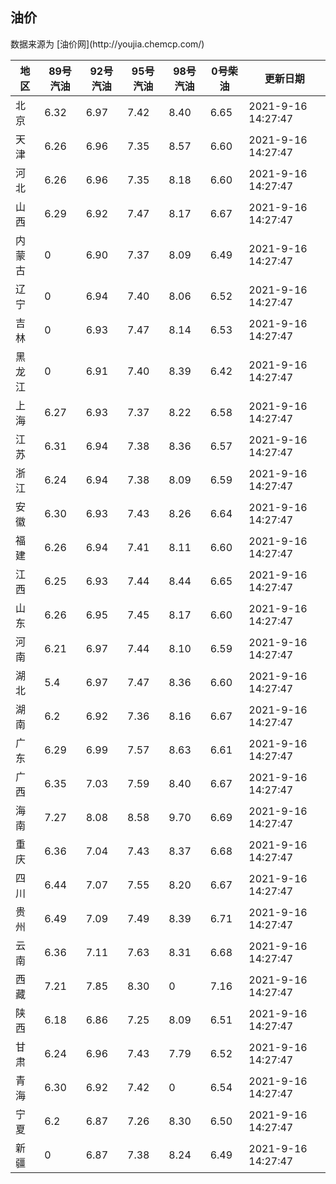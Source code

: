
<!DOCTYPE html>
<html lang="zh-cn">
<head>
<link href="https://cdn.jsdelivr.net/gh/RookieFanzk/link/github.css" rel="stylesheet">
</head>

<body>
<h2>油价</h2>
<p>数据来源为 [油价网](http://youjia.chemcp.com/) </p>
<table>
<thead>
<tr>
<th>地区</th>
<th>89号汽油</th>
<th>92号汽油</th>
<th>95号汽油</th>
<th>98号汽油</th>
<th>0号柴油</th>
<th>更新日期</th>
</tr>
</thead>
<tbody>
<tr>
<td>北京</td>
<td>6.32</td>
<td>6.97</td>
<td>7.42</td>
<td>8.40</td>
<td>6.65</td>
<td>2021-9-16 14:27:47</td>
</tr>
<tr>
<td>天津</td>
<td>6.26</td>
<td>6.96</td>
<td>7.35</td>
<td>8.57</td>
<td>6.60</td>
<td>2021-9-16 14:27:47</td>
</tr>
<tr>
<td>河北</td>
<td>6.26</td>
<td>6.96</td>
<td>7.35</td>
<td>8.18</td>
<td>6.60</td>
<td>2021-9-16 14:27:47</td>
</tr>
<tr>
<td>山西</td>
<td>6.29</td>
<td>6.92</td>
<td>7.47</td>
<td>8.17</td>
<td>6.67</td>
<td>2021-9-16 14:27:47</td>
</tr>
<tr>
<td>内蒙古</td>
<td>0</td>
<td>6.90</td>
<td>7.37</td>
<td>8.09</td>
<td>6.49</td>
<td>2021-9-16 14:27:47</td>
</tr>
<tr>
<td>辽宁</td>
<td>0</td>
<td>6.94</td>
<td>7.40</td>
<td>8.06</td>
<td>6.52</td>
<td>2021-9-16 14:27:47</td>
</tr>
<tr>
<td>吉林</td>
<td>0</td>
<td>6.93</td>
<td>7.47</td>
<td>8.14</td>
<td>6.53</td>
<td>2021-9-16 14:27:47</td>
</tr>
<tr>
<td>黑龙江</td>
<td>0</td>
<td>6.91</td>
<td>7.40</td>
<td>8.39</td>
<td>6.42</td>
<td>2021-9-16 14:27:47</td>
</tr>
<tr>
<td>上海</td>
<td>6.27</td>
<td>6.93</td>
<td>7.37</td>
<td>8.22</td>
<td>6.58</td>
<td>2021-9-16 14:27:47</td>
</tr>
<tr>
<td>江苏</td>
<td>6.31</td>
<td>6.94</td>
<td>7.38</td>
<td>8.36</td>
<td>6.57</td>
<td>2021-9-16 14:27:47</td>
</tr>
<tr>
<td>浙江</td>
<td>6.24</td>
<td>6.94</td>
<td>7.38</td>
<td>8.09</td>
<td>6.59</td>
<td>2021-9-16 14:27:47</td>
</tr>
<tr>
<td>安徽</td>
<td>6.30</td>
<td>6.93</td>
<td>7.43</td>
<td>8.26</td>
<td>6.64</td>
<td>2021-9-16 14:27:47</td>
</tr>
<tr>
<td>福建</td>
<td>6.26</td>
<td>6.94</td>
<td>7.41</td>
<td>8.11</td>
<td>6.60</td>
<td>2021-9-16 14:27:47</td>
</tr>
<tr>
<td>江西</td>
<td>6.25</td>
<td>6.93</td>
<td>7.44</td>
<td>8.44</td>
<td>6.65</td>
<td>2021-9-16 14:27:47</td>
</tr>
<tr>
<td>山东</td>
<td>6.26</td>
<td>6.95</td>
<td>7.45</td>
<td>8.17</td>
<td>6.60</td>
<td>2021-9-16 14:27:47</td>
</tr>
<tr>
<td>河南</td>
<td>6.21</td>
<td>6.97</td>
<td>7.44</td>
<td>8.10</td>
<td>6.59</td>
<td>2021-9-16 14:27:47</td>
</tr>
<tr>
<td>湖北</td>
<td>5.4</td>
<td>6.97</td>
<td>7.47</td>
<td>8.36</td>
<td>6.60</td>
<td>2021-9-16 14:27:47</td>
</tr>
<tr>
<td>湖南</td>
<td>6.2</td>
<td>6.92</td>
<td>7.36</td>
<td>8.16</td>
<td>6.67</td>
<td>2021-9-16 14:27:47</td>
</tr>
<tr>
<td>广东</td>
<td>6.29</td>
<td>6.99</td>
<td>7.57</td>
<td>8.63</td>
<td>6.61</td>
<td>2021-9-16 14:27:47</td>
</tr>
<tr>
<td>广西</td>
<td>6.35</td>
<td>7.03</td>
<td>7.59</td>
<td>8.40</td>
<td>6.67</td>
<td>2021-9-16 14:27:47</td>
</tr>
<tr>
<td>海南</td>
<td>7.27</td>
<td>8.08</td>
<td>8.58</td>
<td>9.70</td>
<td>6.69</td>
<td>2021-9-16 14:27:47</td>
</tr>
<tr>
<td>重庆</td>
<td>6.36</td>
<td>7.04</td>
<td>7.43</td>
<td>8.37</td>
<td>6.68</td>
<td>2021-9-16 14:27:47</td>
</tr>
<tr>
<td>四川</td>
<td>6.44</td>
<td>7.07</td>
<td>7.55</td>
<td>8.20</td>
<td>6.67</td>
<td>2021-9-16 14:27:47</td>
</tr>
<tr>
<td>贵州</td>
<td>6.49</td>
<td>7.09</td>
<td>7.49</td>
<td>8.39</td>
<td>6.71</td>
<td>2021-9-16 14:27:47</td>
</tr>
<tr>
<td>云南</td>
<td>6.36</td>
<td>7.11</td>
<td>7.63</td>
<td>8.31</td>
<td>6.68</td>
<td>2021-9-16 14:27:47</td>
</tr>
<tr>
<td>西藏</td>
<td>7.21</td>
<td>7.85</td>
<td>8.30</td>
<td>0</td>
<td>7.16</td>
<td>2021-9-16 14:27:47</td>
</tr>
<tr>
<td>陕西</td>
<td>6.18</td>
<td>6.86</td>
<td>7.25</td>
<td>8.09</td>
<td>6.51</td>
<td>2021-9-16 14:27:47</td>
</tr>
<tr>
<td>甘肃</td>
<td>6.24</td>
<td>6.96</td>
<td>7.43</td>
<td>7.79</td>
<td>6.52</td>
<td>2021-9-16 14:27:47</td>
</tr>
<tr>
<td>青海</td>
<td>6.30</td>
<td>6.92</td>
<td>7.42</td>
<td>0</td>
<td>6.54</td>
<td>2021-9-16 14:27:47</td>
</tr>
<tr>
<td>宁夏</td>
<td>6.2</td>
<td>6.87</td>
<td>7.26</td>
<td>8.30</td>
<td>6.50</td>
<td>2021-9-16 14:27:47</td>
</tr>
<tr>
<td>新疆</td>
<td>0</td>
<td>6.87</td>
<td>7.38</td>
<td>8.24</td>
<td>6.49</td>
<td>2021-9-16 14:27:47</td>
</tr>
</tbody>
</table>
</body>
</html>
